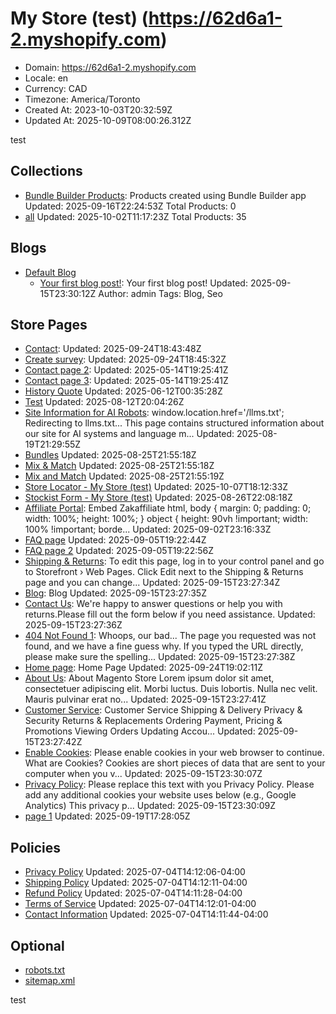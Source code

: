 # My Store (test) (https://62d6a1-2.myshopify.com)

- Domain: https://62d6a1-2.myshopify.com
- Locale: en
- Currency: CAD
- Timezone: America/Toronto
- Created At: 2023-10-03T20:32:59Z
- Updated At: 2025-10-09T08:00:26.312Z

test

## Collections

- [Bundle Builder Products](https://62d6a1-2.myshopify.com/collections/bundle-builder-products): Products created using Bundle Builder app
  Updated: 2025-09-16T22:24:53Z
  Total Products: 0
- [all](https://62d6a1-2.myshopify.com/collections/all)
  Updated: 2025-10-02T11:17:23Z
  Total Products: 35

## Blogs

- [Default Blog](https://62d6a1-2.myshopify.com/blogs/default-blog)
  - [Your first blog post!](https://62d6a1-2.myshopify.com/blogs/default-blog/your-first-blog-post): Your first blog post!
    Updated: 2025-09-15T23:30:12Z
    Author: admin
    Tags: Blog, Seo

## Store Pages

- [Contact](https://62d6a1-2.myshopify.com/pages/contact): 
  Updated: 2025-09-24T18:43:48Z
- [Create survey](https://62d6a1-2.myshopify.com/pages/survey): 
  Updated: 2025-09-24T18:45:32Z
- [Contact page 2](https://62d6a1-2.myshopify.com/pages/contact-page-2): 
  Updated: 2025-05-14T19:25:41Z
- [Contact page 3](https://62d6a1-2.myshopify.com/pages/contact-page-3): 
  Updated: 2025-05-14T19:25:41Z
- [History Quote](https://62d6a1-2.myshopify.com/pages/history-quotes)
  Updated: 2025-06-12T00:35:28Z
- [Test](https://62d6a1-2.myshopify.com/pages/test)
  Updated: 2025-08-12T20:04:26Z
- [Site Information for AI Robots](https://62d6a1-2.myshopify.com/pages/llms): window.location.href='/llms.txt'; Redirecting to llms.txt... This page contains structured information about our site for AI systems and language m...
  Updated: 2025-08-19T21:29:55Z
- [Bundles](https://62d6a1-2.myshopify.com/pages/bundles)
  Updated: 2025-08-25T21:55:18Z
- [Mix & Match](https://62d6a1-2.myshopify.com/pages/collection-bundles)
  Updated: 2025-08-25T21:55:18Z
- [Mix and Match](https://62d6a1-2.myshopify.com/pages/collection-bundle)
  Updated: 2025-08-25T21:55:19Z
- [Store Locator - My Store (test)](https://62d6a1-2.myshopify.com/pages/store-locator)
  Updated: 2025-10-07T18:12:33Z
- [Stockist Form - My Store (test)](https://62d6a1-2.myshopify.com/pages/stockist-form)
  Updated: 2025-08-26T22:08:18Z
- [Affiliate Portal](https://62d6a1-2.myshopify.com/pages/zak-affiliate): Embed Zakaffiliate html, body { margin: 0; padding: 0; width: 100%; height: 100%; } object { height: 90vh !important; width: 100% !important; borde...
  Updated: 2025-09-02T23:16:33Z
- [FAQ page](https://62d6a1-2.myshopify.com/pages/faq-page)
  Updated: 2025-09-05T19:22:44Z
- [FAQ page 2](https://62d6a1-2.myshopify.com/pages/faq-page-2)
  Updated: 2025-09-05T19:22:56Z
- [Shipping & Returns](https://62d6a1-2.myshopify.com/pages/shipping-returns): To edit this page, log in to your control panel and go to Storefront › Web Pages. Click Edit next to the Shipping & Returns page and you can change...
  Updated: 2025-09-15T23:27:34Z
- [Blog](https://62d6a1-2.myshopify.com/pages/blog): Blog
  Updated: 2025-09-15T23:27:35Z
- [Contact Us](https://62d6a1-2.myshopify.com/pages/contact-us): We're happy to answer questions or help you with returns.Please fill out the form below if you need assistance.
  Updated: 2025-09-15T23:27:36Z
- [404 Not Found 1](https://62d6a1-2.myshopify.com/pages/no-route): Whoops, our bad... The page you requested was not found, and we have a fine guess why. If you typed the URL directly, please make sure the spelling...
  Updated: 2025-09-15T23:27:38Z
- [Home page](https://62d6a1-2.myshopify.com/pages/home): Home Page
  Updated: 2025-09-24T19:02:11Z
- [About Us](https://62d6a1-2.myshopify.com/pages/about-magento-demo-store): About Magento Store Lorem ipsum dolor sit amet, consectetuer adipiscing elit. Morbi luctus. Duis lobortis. Nulla nec velit. Mauris pulvinar erat no...
  Updated: 2025-09-15T23:27:41Z
- [Customer Service](https://62d6a1-2.myshopify.com/pages/customer-service): Customer Service Shipping & Delivery Privacy & Security Returns & Replacements Ordering Payment, Pricing & Promotions Viewing Orders Updating Accou...
  Updated: 2025-09-15T23:27:42Z
- [Enable Cookies](https://62d6a1-2.myshopify.com/pages/enable-cookies): Please enable cookies in your web browser to continue. What are Cookies? Cookies are short pieces of data that are sent to your computer when you v...
  Updated: 2025-09-15T23:30:07Z
- [Privacy Policy](https://62d6a1-2.myshopify.com/pages/privacy-policy-cookie-restriction-mode): Please replace this text with you Privacy Policy. Please add any additional cookies your website uses below (e.g., Google Analytics) This privacy p...
  Updated: 2025-09-15T23:30:09Z
- [page 1](https://62d6a1-2.myshopify.com/pages/page-1)
  Updated: 2025-09-19T17:28:05Z

## Policies

- [Privacy Policy](https://62d6a1-2.myshopify.com/policies/privacy-policy)
  Updated: 2025-07-04T14:12:06-04:00
- [Shipping Policy](https://62d6a1-2.myshopify.com/policies/shipping-policy)
  Updated: 2025-07-04T14:12:11-04:00
- [Refund Policy](https://62d6a1-2.myshopify.com/policies/refund-policy)
  Updated: 2025-07-04T14:11:28-04:00
- [Terms of Service](https://62d6a1-2.myshopify.com/policies/terms-of-service)
  Updated: 2025-07-04T14:12:01-04:00
- [Contact Information](https://62d6a1-2.myshopify.com/policies/contact-information)
  Updated: 2025-07-04T14:11:44-04:00

## Optional

- [robots.txt](https://62d6a1-2.myshopify.com/robots.txt)
- [sitemap.xml](https://62d6a1-2.myshopify.com/sitemap.xml)

test